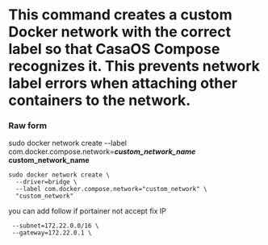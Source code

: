 # This command creates a custom Docker network with the correct label so that CasaOS Compose recognizes it. This prevents network label errors when attaching other containers to the network.

### Raw form

sudo docker network create --label com.docker.compose.network=***custom_network_name*** **custom_network_name**

```
sudo docker network create \
  --driver=bridge \
  --label com.docker.compose.network="custom_network" \
  "custom_network"

```

you can add follow if portainer not accept fix IP
```
 --subnet=172.22.0.0/16 \
 --gateway=172.22.0.1 \
```
